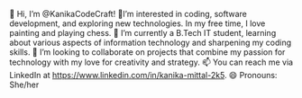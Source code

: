 👋 Hi, I’m @KanikaCodeCraft!
👀I’m interested in coding, software development, and exploring new technologies. In my free time, I love painting and playing chess.
🌱 I’m currently a B.Tech IT student, learning about various aspects of information technology and sharpening my coding skills.
💞️ I’m looking to collaborate on projects that combine my passion for technology with my love for creativity and strategy.
📫 You can reach me via LinkedIn at https://www.linkedin.com/in/kanika-mittal-2k5.
😄 Pronouns: She/her

<!---
KanikaCodeCraft/KanikaCodeCraft is a ✨ special ✨ repository because its `README.md` (this file) appears on your GitHub profile.
You can click the Preview link to take a look at your changes.
--->
